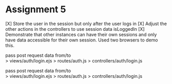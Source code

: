 # Assignment 5


[X] Store the user in the session but only after the user logs in 
[X] Adjust the other actions in the controllers to use session data isLoggedIn 
[X] Demonstrate that other instances can have their own sessions and only have data accessible for their own session. Used two browsers to demo this. 


pass post request data from/to  
    > views/auth/login.ejs 
    > routes/auth.js
    > controllers/auth/login.js

pass post request data from/to  
    > views/auth/login.ejs 
    > routes/auth.js
    > controllers/auth/login.js

